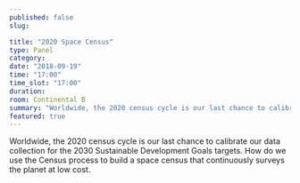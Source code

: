 ```yaml
---
published: false
slug:

title: "2020 Space Census"
type: Panel
category:
date: "2018-09-19"
time: "17:00"
time_slot: "17:00"
duration:
room: Continental B
summary: "Worldwide, the 2020 census cycle is our last chance to calibrate our data collection for the 2030 Sustainable Development Goals targets. How do we use the Census process to build a space census that continuously surveys the planet at low cost."
featured: true
---
```

Worldwide, the 2020 census cycle is our last chance to calibrate our data collection for the 2030 Sustainable Development Goals targets. How do we use the Census process to build a space census that continuously surveys the planet at low cost.
